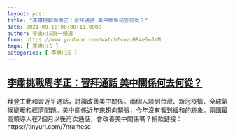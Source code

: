 ```yaml
---
layout: post
title: "李肅挑戰周孝正：習拜通話 美中關係何去何從？"
date: 2021-09-16T00:00:11.000Z
author: 李肅Hi5第一頻道
from: https://www.youtube.com/watch?v=zxH84e5oJrM
tags: [ 李肃Hi5 ]
categories: [ 李肃Hi5 ]
---
```

<!--1631750411000-->
[李肅挑戰周孝正：習拜通話 美中關係何去何從？](https://www.youtube.com/watch?v=zxH84e5oJrM)
------

<div>
拜登主動和習近平通話，討論改善美中關係。兩個人談到台灣、新冠疫情、全球氣候變暖和經濟問題。美中關係近年來趨向緊張，今年沒有看到緩和的跡象。兩國最高領導人在7個月以後再次通話，會改善美中關係嗎？捐款鏈接：https://tinyurl.com/7nramesc
</div>
